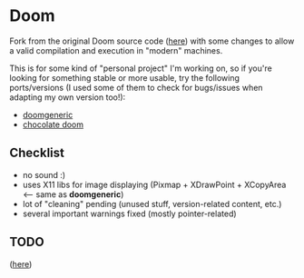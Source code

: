 # Doom

Fork from the original Doom source code ([here](https://github.com/id-Software/DOOM)) with some changes to allow a valid compilation
and execution in "modern" machines.

This is for some kind of "personal project" I'm working on, so if you're looking for something stable or more usable, try the
following ports/versions (I used some of them to check for bugs/issues when adapting my own version too!):

- [doomgeneric](https://github.com/ozkl/doomgeneric)
- [chocolate doom](https://github.com/chocolate-doom/chocolate-doom)

## Checklist

- no sound :)
- uses X11 libs for image displaying (Pixmap + XDrawPoint + XCopyArea <-- same as __doomgeneric__)
- lot of "cleaning" pending (unused stuff, version-related content, etc.)
- several important warnings fixed (mostly pointer-related)

## TODO

([here](https://github.com/theisolinearchip/doom/blob/main/TODO.md))